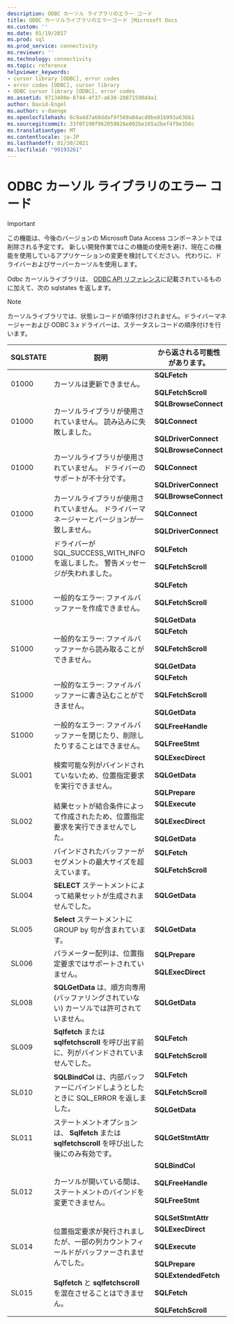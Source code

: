 ```yaml
---
description: ODBC カーソル ライブラリのエラー コード
title: ODBC カーソルライブラリのエラーコード |Microsoft Docs
ms.custom: ''
ms.date: 01/19/2017
ms.prod: sql
ms.prod_service: connectivity
ms.reviewer: ''
ms.technology: connectivity
ms.topic: reference
helpviewer_keywords:
- cursor library [ODBC], error codes
- error codes [ODBC], cursor library
- ODBC cursor library [ODBC], error codes
ms.assetid: 9713480e-8744-4f37-a630-20871590d4a1
author: David-Engel
ms.author: v-daenge
ms.openlocfilehash: 6c9a4d7a68ddaf9f569a04acd8be81b993a636b1
ms.sourcegitcommit: 33f0f190f962059826e002be165a2bef4f9e350c
ms.translationtype: MT
ms.contentlocale: ja-JP
ms.lasthandoff: 01/30/2021
ms.locfileid: "99193261"
---
```

# <a name="odbc-cursor-library-error-codes"></a>ODBC カーソル ライブラリのエラー コード
> [!IMPORTANT]  
>  この機能は、今後のバージョンの Microsoft Data Access コンポーネントでは削除される予定です。 新しい開発作業ではこの機能の使用を避け、現在この機能を使用しているアプリケーションの変更を検討してください。 代わりに、ドライバーおよびサーバーカーソルを使用します。  
  
 Odbc カーソルライブラリは、 [ODBC API リファレンス](../../../odbc/reference/syntax/odbc-api-reference.md)に記載されているものに加えて、次の sqlstates を返します。  
  
> [!NOTE]  
>  カーソルライブラリでは、状態レコードが順序付けされません。ドライバーマネージャーおよび ODBC 3.*x* ドライバーは、ステータスレコードの順序付けを行います。  
  
|SQLSTATE|説明|から返される可能性があります。|  
|--------------|-----------------|--------------------------|  
|01000|カーソルは更新できません。|**SQLFetch**<br /><br /> **SQLFetchScroll**|  
|01000|カーソルライブラリが使用されていません。 読み込みに失敗しました。|**SQLBrowseConnect**<br /><br /> **SQLConnect**<br /><br /> **SQLDriverConnect**|  
|01000|カーソルライブラリが使用されていません。 ドライバーのサポートが不十分です。|**SQLBrowseConnect**<br /><br /> **SQLConnect**<br /><br /> **SQLDriverConnect**|  
|01000|カーソルライブラリが使用されていません。 ドライバーマネージャーとバージョンが一致しません。|**SQLBrowseConnect**<br /><br /> **SQLConnect**<br /><br /> **SQLDriverConnect**|  
|01000|ドライバーが SQL_SUCCESS_WITH_INFO を返しました。 警告メッセージが失われました。|**SQLFetch**<br /><br /> **SQLFetchScroll**|  
|S1000|一般的なエラー: ファイルバッファーを作成できません。|**SQLFetch**<br /><br /> **SQLFetchScroll**<br /><br /> **SQLGetData**|  
|S1000|一般的なエラー: ファイルバッファーから読み取ることができません。|**SQLFetch**<br /><br /> **SQLFetchScroll**<br /><br /> **SQLGetData**|  
|S1000|一般的なエラー: ファイルバッファーに書き込むことができません。|**SQLFetch**<br /><br /> **SQLFetchScroll**<br /><br /> **SQLGetData**|  
|S1000|一般的なエラー: ファイルバッファーを閉じたり、削除したりすることはできません。|**SQLFreeHandle**<br /><br /> **SQLFreeStmt**|  
|SL001|検索可能な列がバインドされていないため、位置指定要求を実行できません。|**SQLExecDirect**<br /><br /> **SQLGetData**<br /><br /> **SQLPrepare**|  
|SL002|結果セットが結合条件によって作成されたため、位置指定要求を実行できませんでした。|**SQLExecute**<br /><br /> **SQLExecDirect**<br /><br /> **SQLGetData**|  
|SL003|バインドされたバッファーがセグメントの最大サイズを超えています。|**SQLFetch**<br /><br /> **SQLFetchScroll**|  
|SL004|**SELECT** ステートメントによって結果セットが生成されませんでした。|**SQLGetData**|  
|SL005|**Select** ステートメントに GROUP by 句が含まれています。|**SQLGetData**|  
|SL006|パラメーター配列は、位置指定要求ではサポートされていません。|**SQLPrepare**<br /><br /> **SQLExecDirect**|  
|SL008|**SQLGetData** は、順方向専用 (バッファリングされていない) カーソルでは許可されていません。|**SQLGetData**|  
|SL009|**Sqlfetch** または **sqlfetchscroll** を呼び出す前に、列がバインドされていませんでした。|**SQLFetch**<br /><br /> **SQLFetchScroll**|  
|SL010|**SQLBindCol** は、内部バッファーにバインドしようとしたときに SQL_ERROR を返しました。|**SQLFetch**<br /><br /> **SQLFetchScroll**<br /><br /> **SQLGetData**|  
|SL011|ステートメントオプションは、 **Sqlfetch** または **sqlfetchscroll** を呼び出した後にのみ有効です。|**SQLGetStmtAttr**|  
|SL012|カーソルが開いている間は、ステートメントのバインドを変更できません。|**SQLBindCol**<br /><br /> **SQLFreeHandle**<br /><br /> **SQLFreeStmt**<br /><br /> **SQLSetStmtAttr**|  
|SL014|位置指定要求が発行されましたが、一部の列カウントフィールドがバッファーされませんでした。|**SQLExecDirect**<br /><br /> **SQLExecute**<br /><br /> **SQLPrepare**|  
|SL015|**Sqlfetch** と **sqlfetchscroll** を混在させることはできません。|**SQLExtendedFetch**<br /><br /> **SQLFetch**<br /><br /> **SQLFetchScroll**|
